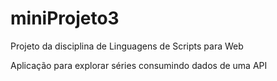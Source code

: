 # miniProjeto3
Projeto da disciplina de Linguagens de Scripts para Web

Aplicação para explorar séries consumindo dados de uma API
